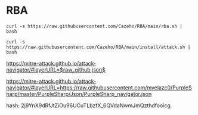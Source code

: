 # RBA


```curl -s https://raw.githubusercontent.com/Cazeho/RBA/main/rba.sh | bash```


```curl -s https://raw.githubusercontent.com/Cazeho/RBA/main/install/attack.sh | bash```




https://mitre-attack.github.io/attack-navigator/#layerURL=$raw_github.json$



https://mitre-attack.github.io/attack-navigator/#layerURL=https://raw.githubusercontent.com/mvelazc0/PurpleSharp/master/PurpleSharp/Json/PurpleSharp_navigator.json



hash: 2j9YnX9dRfJtZiOu96UCuTLbzfX_6QVdaNwmJmQzthdfooicg
